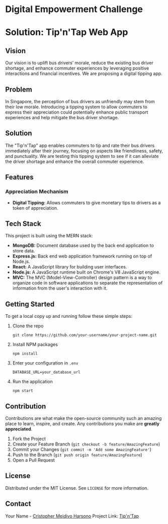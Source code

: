 # Digital Empowerment Challenge
# Solution: Tip'n'Tap Web App

## Vision
Our vision is to uplift bus drivers’ morale, reduce the existing bus driver shortage, and enhance commuter experiences by leveraging positive interactions and financial incentives. We are proposing a digital tipping app. 

## Problem
In Singapore, the perception of bus drivers as unfriendly may stem from their low morale. Introducing a tipping system to allow commuters to express their appreciation could potentially enhance public transport experiences and help mitigate the bus driver shortage.

## Solution
The "Tip'n'Tap" app enables commuters to tip and rate their bus drivers immediately after their journey, focusing on aspects like friendliness, safety, and punctuality. We are testing this tipping system to see if it can alleviate the driver shortage and enhance the overall commuter experience.

## Features

### Appreciation Mechanism
- **Digital Tipping:** Allows commuters to give monetary tips to drivers as a token of appreciation.

## Tech Stack
This project is built using the MERN stack:
- **MongoDB:** Document database used by the back end application to store data.
- **Express.js:** Back end web application framework running on top of Node.js.
- **React:** A JavaScript library for building user interfaces.
- **Node.js:** A JavaScript runtime built on Chrome's V8 JavaScript engine.
- **MVC:** The MVC (Model-View-Controller) design pattern is a way to organize code in software applications to separate the representation of information from the user's interaction with it.

## Getting Started
To get a local copy up and running follow these simple steps:

1. Clone the repo
   ```
   git clone https://github.com/your-username/your-project-name.git
   ```
2. Install NPM packages
   ```
   npm install
   ```
3. Enter your configuration in `.env`
   ```
   DATABASE_URL=your_database_url
   ```
4. Run the application
   ```
   npm start
   ```

## Contribution
Contributions are what make the open-source community such an amazing place to learn, inspire, and create. Any contributions you make are **greatly appreciated**.

1. Fork the Project
2. Create your Feature Branch (`git checkout -b feature/AmazingFeature`)
3. Commit your Changes (`git commit -m 'Add some AmazingFeature'`)
4. Push to the Branch (`git push origin feature/AmazingFeature`)
5. Open a Pull Request

## License
Distributed under the MIT License. See `LICENSE` for more information.

## Contact
Your Name - [Cristopher Meidivo Harsono](mailto:Cristoph001@mymail.sim.edu.sg)
Project Link: [Tip'n'Tap](https://github.com/trxs-7/angel-hack-singapore)